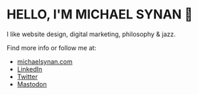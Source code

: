 # HELLO, I'M MICHAEL SYNAN 👋
I like website design, digital marketing, philosophy & jazz.

Find more info or follow me at: 
- [michaelsynan.com](https://michaelsynan.com) <br />
- [LinkedIn](https://www.linkedin.com/in/hellomichaelsynan) <br />
- [Twitter](https://twitter.com/0x_forest) <br />
- [Mastodon](https://mstdn.social/@letsbecomehuman) <br />

